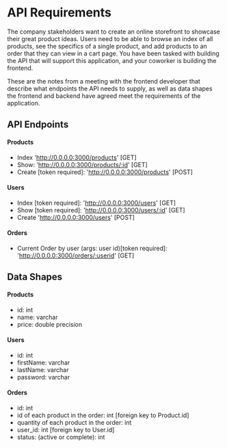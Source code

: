 # API Requirements
The company stakeholders want to create an online storefront to showcase their great product ideas. Users need to be able to browse an index of all products, see the specifics of a single product, and add products to an order that they can view in a cart page. You have been tasked with building the API that will support this application, and your coworker is building the frontend.

These are the notes from a meeting with the frontend developer that describe what endpoints the API needs to supply, as well as data shapes the frontend and backend have agreed meet the requirements of the application. 

## API Endpoints
#### Products
- Index 'http://0.0.0.0:3000/products' [GET]
- Show: 'http://0.0.0.0:3000/products/:id' [GET] 
- Create [token required]: 'http://0.0.0.0:3000/products' [POST] 
<!-- - [OPTIONAL] Top 5 most popular products  -->
<!-- - [OPTIONAL] Products by category (args: product category) -->

#### Users
- Index [token required]: 'http://0.0.0.0:3000/users' [GET] 
- Show [token required]: 'http://0.0.0.0:3000/users/:id' [GET] 
- Create 'http://0.0.0.0:3000/users' [POST] 

#### Orders
- Current Order by user (args: user id)[token required]: 'http://0.0.0.0:3000/orders/:userid' [GET]
<!-- - [OPTIONAL] Completed Orders by user (args: user id)[token required] -->

## Data Shapes
#### Products
- id: int
- name: varchar
- price: double precision
<!-- - [OPTIONAL] category -->

#### Users
- id: int
- firstName: varchar
- lastName: varchar
- password: varchar

#### Orders
- id: int
- id of each product in the order: int [foreign key to Product.id]
- quantity of each product in the order: int
- user_id: int [foreign key to User.id]
- status: (active or complete): int